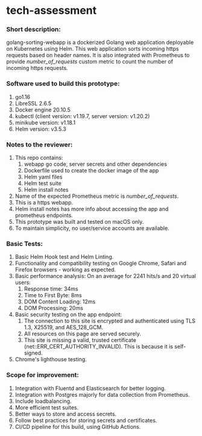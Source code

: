 # tech-assessment

### Short description: 
golang-sorting-webapp is a dockerized Golang web application deployable on Kubernetes using Helm. This web application sorts incoming https requests based on header names. It is also integrated with Prometheus to provide _number_of_requests_ custom metric to count the number of incoming https requests. 

### Software used to build this prototype:
1. go1.16
1. LibreSSL 2.6.5
1. Docker engine 20.10.5
1. kubectl (client version: v1.19.7, server version: v1.20.2)
1. minikube version: v1.18.1
1. Helm version: v3.5.3

### Notes to the reviewer:
1. This repo contains: 
	1. webapp go code, server secrets and other dependencies 
	1. Dockerfile used to create the docker image of the app 
	1. Helm yaml files 
	1. Helm test suite  
	1. Helm install notes
1. Name of the expected Prometheus metric is _number_of_requests_.
1. This is a https webapp.
1. Helm install notes has more info about accessing the app and prometheus endpoints.
1. This prototype was built and tested on macOS only.
1. To maintain simplicity, no user/service accounts are available. 

### Basic Tests:
1. Basic Helm Hook test and Helm Linting.
1. Functionality and compatibility testing on Google Chrome, Safari and Firefox browsers - working as expected.
1. Basic performance analysis: On an average for 2241 hits/s and 20 virtual users: 
	1. Response time: 34ms 
	1. Time to First Byte: 8ms
	1. DOM Content Loading: 12ms
	1. DOM Processing: 20ms
1. Basic security testing on the app endpoint:
	1. The connection to this site is encrypted and authenticated using TLS 1.3, X25519, and AES_128_GCM.
	1. All resources on this page are served securely.
	1. This site is missing a valid, trusted certificate (net::ERR_CERT_AUTHORITY_INVALID). This is because it is self-signed. 
1. Chrome's lighthouse testing.

### Scope for improvement:
1. Integration with Fluentd and Elasticsearch for better logging.
1. Integration with Postgres majorly for data collection from Prometheus.
1. Include loadbalancing.
1. More efficient test suites.
1. Better ways to store and access secrets.
1. Follow best practices for storing secrets and certificates.
1. CI/CD pipeline for this build, using GitHub Actions.
